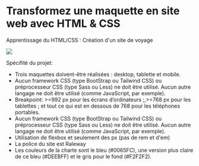 # Transformez une maquette en site web avec HTML & CSS

Apprentissage du HTML/CSS : Création d'un site de voyage

![](images/bookie.png)

Spécifité du projet:

* Trois maquettes doivent-être réalisées : desktop, tablette et mobile.  
* Aucun framework CSS (type BootStrap ou Tailwind CSS) ou préprocesseur CSS (type Sass
ou Less) ne doit être utilisé.
Aucun autre langage ne doit être utilisé (comme JavaScript, par exemple).  
* Breakpoint:  >=992 px pour les écrans d’ordinateurs ;,>=768 px pour les tablettes ; et tout ce qui est en dessous de 768 pour les téléphones portables.
* Aucun framework CSS (type BootStrap ou Tailwind CSS) ou préprocesseur CSS (type Sass
ou Less) ne doit être utilisé.
Aucun autre langage ne doit être utilisé (comme JavaScript, par exemple).
* Utilisation de flexbox et seulement des px (pas de rem et d'em)
* La police du site est Raleway
* Les couleurs de la charte sont le bleu (#0065FC), une version plus claire de ce bleu
(#DEEBFF) et le gris pour le fond (#F2F2F2).
 
